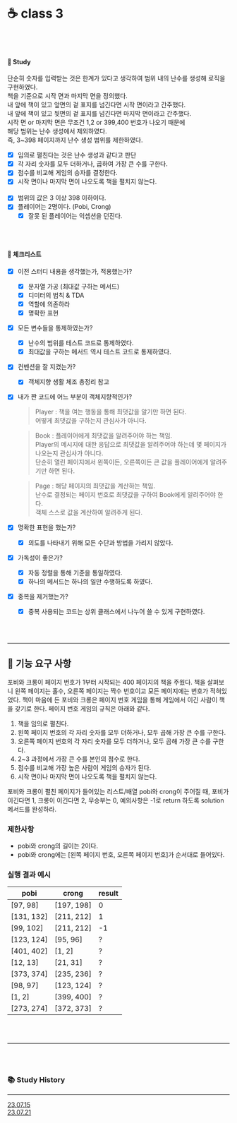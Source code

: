 # ☕ class 3

<br>
<br>

#### 🎯 Study

단순히 숫자를 입력받는 것은 한계가 있다고 생각하여 범위 내의 난수를 생성해 로직을 구현하였다.<br>
책을 기준으로 시작 면과 마지막 면을 정의했다.<br>
내 앞에 책이 있고 앞면의 겉 표지를 넘긴다면 시작 면이라고 간주했다.<br>
내 앞에 책이 있고 뒷면의 겉 표지를 넘긴다면 마지막 면이라고 간주했다.<br>
시작 면 or 마지막 면은 무조건 1,2 or 399,400 번호가 나오기 때문에<br>
해당 범위는 난수 생성에서 제외하였다.<br>
즉, 3~398 페이지까지 난수 생성 범위를 제한하였다.<br>

- [x] 임의로 펼친다는 것은 난수 생성과 같다고 판단<br>
- [x] 각 자리 숫자를 모두 더하거나, 곱하여 가장 큰 수를 구한다.<br>
- [x] 점수를 비교해 게임의 승자를 결정한다.<br>
- [x] 시작 면이나 마지막 면이 나오도록 책을 펼치지 않는다.<br>
  <br>
- [x] 범위의 값은 3 이상 398 이하이다.
- [x] 플레이어는 2명이다. (Pobi, Crong)
    - [x] 잘못 된 플레이어는 익셉션을 던진다.

<br>
<br>

#### 🤔 체크리스트

- [x] 이전 스터디 내용을 생각했는가, 적용했는가?
    - [x] 문자열 가공 (최대값 구하는 메서드)
    - [x] 디미터의 법칙 & TDA
    - [x] 역할에 의존하라
    - [x] 명확한 표현
- [x] 모든 변수들을 통제하였는가?
    - [x] 난수의 범위를 테스트 코드로 통제하였다.
    - [x] 최대값을 구하는 메서드 역시 테스트 코드로 통제하였다.
- [x] 컨벤션을 잘 지켰는가?
    - [x] 객체지향 생활 체조 총정리 참고
- [x] 내가 짠 코드에 어느 부분이 객체지향적인가?
  > Player : 책을 여는 행동을 통해 최댓값을 알기만 하면 된다.<br>
  어떻게 최댓값을 구하는지 관심사가 아니다.<br>

  > Book : 플레이어에게 최댓값을 알려주어야 하는 책임.<br>
  Player의 메시지에 대한 응답으로 최댓값을 알려주어야 하는데 몇 페이지가 나오는지 관심사가 아니다.<br>
  단순히 열린 페이지에서 왼쪽이든, 오른쪽이든 큰 값을 플레이어에게 알려주기만 하면 된다.<br>

  > Page : 해당 페이지의 최댓값을 계산하는 책임.<br>
  난수로 결정되는 페이지 번호로 최댓값을 구하여 Book에게 알려주어야 한다.<br>
  객체 스스로 값을 계산하여 알려주게 된다.<br>

- [x] 명확한 표현을 했는가?
    - [x] 의도를 나타내기 위해 모든 수단과 방법을 가리지 않았다.
- [x] 가독성이 좋은가?
    - [x] 자동 정렬을 통해 기준을 통일하였다.
    - [x] 하나의 메서드는 하나의 일만 수행하도록 하였다.
- [x] 중복을 제거했는가?
    - [x] 중복 사용되는 코드는 상위 클래스에서 나누어 쓸 수 있게 구현하였다.

<br>
<br>

---

## 🚀 기능 요구 사항

포비와 크롱이 페이지 번호가 1부터 시작되는 400 페이지의 책을 주웠다. 책을 살펴보니 왼쪽 페이지는 홀수, 오른쪽 페이지는 짝수 번호이고 모든 페이지에는 번호가 적혀있었다. 책이 마음에 든 포비와 크롱은 페이지
번호 게임을 통해 게임에서 이긴 사람이 책을 갖기로 한다. 페이지 번호 게임의 규칙은 아래와 같다.

1. 책을 임의로 펼친다.
2. 왼쪽 페이지 번호의 각 자리 숫자를 모두 더하거나, 모두 곱해 가장 큰 수를 구한다.
3. 오른쪽 페이지 번호의 각 자리 숫자를 모두 더하거나, 모두 곱해 가장 큰 수를 구한다.
4. 2~3 과정에서 가장 큰 수를 본인의 점수로 한다.
5. 점수를 비교해 가장 높은 사람이 게임의 승자가 된다.
6. 시작 면이나 마지막 면이 나오도록 책을 펼치지 않는다.

포비와 크롱이 펼친 페이지가 들어있는 리스트/배열 pobi와 crong이 주어질 때, 포비가 이긴다면 1, 크롱이 이긴다면 2, 무승부는 0, 예외사항은 -1로 return 하도록 solution 메서드를 완성하라.

### 제한사항

- pobi와 crong의 길이는 2이다.
- pobi와 crong에는 [왼쪽 페이지 번호, 오른쪽 페이지 번호]가 순서대로 들어있다.

### 실행 결과 예시

| pobi       | crong      | result |
|------------|------------|--------|
| [97, 98]   | [197, 198] | 0      |
| [131, 132] | [211, 212] | 1      |
| [99, 102]  | [211, 212] | -1     |
| [123, 124] | [95, 96]   | ?      |
| [401, 402] | [1, 2]     | ?      |
| [12, 13]   | [21, 31]   | ?      |
| [373, 374] | [235, 236] | ?      |
| [98, 97]   | [123, 124] | ?      |
| [1, 2]     | [399, 400] | ?      |
| [273, 274] | [372, 373] | ?      |

<br>
<br>

---

<br>
<br>

### 📚 Study History

---

[23.07.15](https://github.com/JavaDocument/Class1/blob/main/docs/230715.md)
<br>
[23.07.21](https://github.com/JavaDocument/Class1/blob/main/docs/230721.md)
